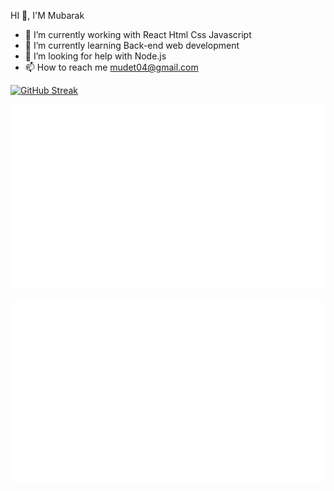    HI 👋, I'M Mubarak
- 🔭 I’m currently working with React Html Css Javascript
- 🌱 I’m currently learning Back-end web development
- 🤔 I’m looking for help with Node.js
- 📫 How to reach me mudet04@gmail.com


[![GitHub Streak](https://streak-stats.demolab.com/?user=blackingg)](https://git.io/streak-stats)

![](https://raw.githubusercontent.com/blackingg/newly-created/master/generated/overview.svg#gh-dark-mode-only)

![](https://raw.githubusercontent.com/blackingg/newly-created/master/generated/languages.svg#gh-dark-mode-only)

